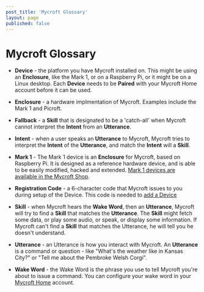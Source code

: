 ```yaml
---
post_title: 'Mycroft Glossary'
layout: page
published: false
---
```


# Mycroft Glossary

* **Device** - the platform you have Mycroft installed on. This might be using an **Enclosure**, like the Mark 1, or on a Raspberry Pi, or it might be on a Linux desktop. Each **Device**  needs to be **Paired** with your Mycroft Home account before it can be used.

* **Enclosure** - a hardware implmentation of Mycroft. Examples include the Mark 1 and Picroft.

* **Fallback** - a **Skill** that is designated to be a 'catch-all' when Mycroft cannot interpret the **Intent** from an **Utterance**.

* **Intent** - when a user speaks an **Utterance** to Mycroft, Mycroft tries to interpret the **Intent** of the **Utterance**, and match the **Intent** will a **Skill**.

* **Mark 1** - The Mark 1 device is an **Enclosure** for Mycroft, based on Raspberry Pi. It is designed as a reference hardware device, and is able to be easily modified, hacked and extended. [Mark 1 devices are available in the Mycroft Shop](https://mycroft.ai/shop/?add-to-cart=31440).

* **Registration Code** - a 6-character code that Mycroft issues to you during setup of the Device. This code is needed to [add a Device](../03.your-home.mycroft.ai-account/01.your-home.mycroft-account.md)

* **Skill** - when Mycroft hears the **Wake Word**, then an **Utterance**, Mycroft will try to find a **Skill** that matches the **Utterance**. The **Skill** might fetch some data, or play some audio, or speak, or display some information. If Mycroft can't find a **Skill** that matches the Utterance, he will tell you he doesn't understand.

* **Utterance** - an Utterance is how you interact with Mycroft. An **Utterance** is a command or question -  like "What's the weather like in Kansas City?" or "Tell me about the Pembroke Welsh Corgi".

* **Wake Word** - the Wake Word is the phrase you use to tell Mycroft you're about to issue a command. You can configure your wake word in your [Mycroft Home](https://home.mycroft.ai) account.
